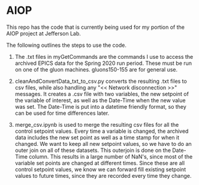 # AIOP

This repo has the code that is currently being used for my portion of the AIOP project at Jefferson Lab. 

The following outlines the steps to use the code. 

1) The .txt files in myGetCommands are the commands I use to access the archived EPICS data for the Spring 2020 run period. These must be run
on one of the gluon machines. gluons150-155 are for general use. 

2) cleanAndConvertData_txt_to_csv.py converts the resulting .txt files to csv files, while also handling any "<< Network disconnection >>" messages.
It creates a .csv file with two variables, the new setpoint of the variable of interest, as well as the Date-Time when the new value was set. The
Date-Time is put into a datetime friendly format, so they can be used for time differences later.

3) merge_csv.ipynb is used to merge the resulting csv files for all the control setpoint values. Every time a variable is changed, the archived data includes the 
new set point as well as a time stamp for when it changed. We want to keep all new setpoint values, so we have to do an outer join on all of these datasets.
This outerjoin is done on the Date-Time column. This results in a large number of NaN's, since most of the variable set points are changed at different times.
Since these are all control setpoint values, we know we can forward fill existing setpoint values to future times, since they are recorded every time they change. 


